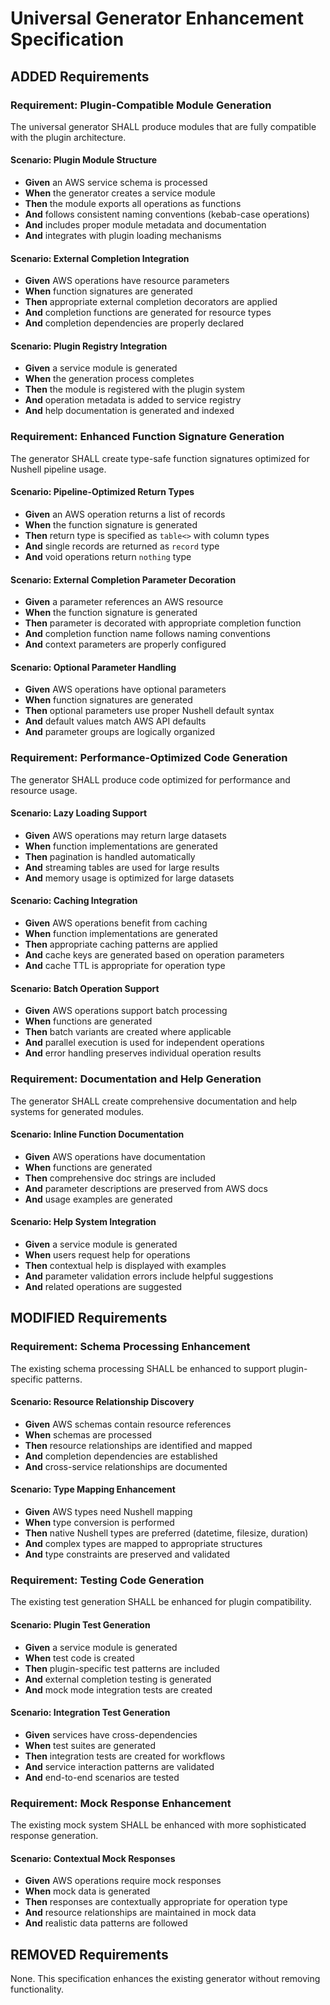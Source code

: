 # Universal Generator Enhancement Specification

## ADDED Requirements

### Requirement: Plugin-Compatible Module Generation
The universal generator SHALL produce modules that are fully compatible with the plugin architecture.

#### Scenario: Plugin Module Structure
- **Given** an AWS service schema is processed
- **When** the generator creates a service module
- **Then** the module exports all operations as functions
- **And** follows consistent naming conventions (kebab-case operations)
- **And** includes proper module metadata and documentation
- **And** integrates with plugin loading mechanisms

#### Scenario: External Completion Integration
- **Given** AWS operations have resource parameters
- **When** function signatures are generated
- **Then** appropriate external completion decorators are applied
- **And** completion functions are generated for resource types
- **And** completion dependencies are properly declared

#### Scenario: Plugin Registry Integration
- **Given** a service module is generated
- **When** the generation process completes
- **Then** the module is registered with the plugin system
- **And** operation metadata is added to service registry
- **And** help documentation is generated and indexed

### Requirement: Enhanced Function Signature Generation
The generator SHALL create type-safe function signatures optimized for Nushell pipeline usage.

#### Scenario: Pipeline-Optimized Return Types
- **Given** an AWS operation returns a list of records
- **When** the function signature is generated
- **Then** return type is specified as `table<>` with column types
- **And** single records are returned as `record` type
- **And** void operations return `nothing` type

#### Scenario: External Completion Parameter Decoration
- **Given** a parameter references an AWS resource
- **When** the function signature is generated
- **Then** parameter is decorated with appropriate completion function
- **And** completion function name follows naming conventions
- **And** context parameters are properly configured

#### Scenario: Optional Parameter Handling
- **Given** AWS operations have optional parameters
- **When** function signatures are generated
- **Then** optional parameters use proper Nushell default syntax
- **And** default values match AWS API defaults
- **And** parameter groups are logically organized

### Requirement: Performance-Optimized Code Generation
The generator SHALL produce code optimized for performance and resource usage.

#### Scenario: Lazy Loading Support
- **Given** AWS operations may return large datasets
- **When** function implementations are generated
- **Then** pagination is handled automatically
- **And** streaming tables are used for large results
- **And** memory usage is optimized for large datasets

#### Scenario: Caching Integration
- **Given** AWS operations benefit from caching
- **When** function implementations are generated
- **Then** appropriate caching patterns are applied
- **And** cache keys are generated based on operation parameters
- **And** cache TTL is appropriate for operation type

#### Scenario: Batch Operation Support
- **Given** AWS operations support batch processing
- **When** functions are generated
- **Then** batch variants are created where applicable
- **And** parallel execution is used for independent operations
- **And** error handling preserves individual operation results

### Requirement: Documentation and Help Generation
The generator SHALL create comprehensive documentation and help systems for generated modules.

#### Scenario: Inline Function Documentation
- **Given** AWS operations have documentation
- **When** functions are generated
- **Then** comprehensive doc strings are included
- **And** parameter descriptions are preserved from AWS docs
- **And** usage examples are generated

#### Scenario: Help System Integration
- **Given** a service module is generated
- **When** users request help for operations
- **Then** contextual help is displayed with examples
- **And** parameter validation errors include helpful suggestions
- **And** related operations are suggested

## MODIFIED Requirements

### Requirement: Schema Processing Enhancement
The existing schema processing SHALL be enhanced to support plugin-specific patterns.

#### Scenario: Resource Relationship Discovery
- **Given** AWS schemas contain resource references
- **When** schemas are processed
- **Then** resource relationships are identified and mapped
- **And** completion dependencies are established
- **And** cross-service relationships are documented

#### Scenario: Type Mapping Enhancement
- **Given** AWS types need Nushell mapping
- **When** type conversion is performed
- **Then** native Nushell types are preferred (datetime, filesize, duration)
- **And** complex types are mapped to appropriate structures
- **And** type constraints are preserved and validated

### Requirement: Testing Code Generation
The existing test generation SHALL be enhanced for plugin compatibility.

#### Scenario: Plugin Test Generation
- **Given** a service module is generated
- **When** test code is created
- **Then** plugin-specific test patterns are included
- **And** external completion testing is generated
- **And** mock mode integration tests are created

#### Scenario: Integration Test Generation
- **Given** services have cross-dependencies
- **When** test suites are generated
- **Then** integration tests are created for workflows
- **And** service interaction patterns are validated
- **And** end-to-end scenarios are tested

### Requirement: Mock Response Enhancement
The existing mock system SHALL be enhanced with more sophisticated response generation.

#### Scenario: Contextual Mock Responses
- **Given** AWS operations require mock responses
- **When** mock data is generated
- **Then** responses are contextually appropriate for operation type
- **And** resource relationships are maintained in mock data
- **And** realistic data patterns are followed

## REMOVED Requirements

None. This specification enhances the existing generator without removing functionality.